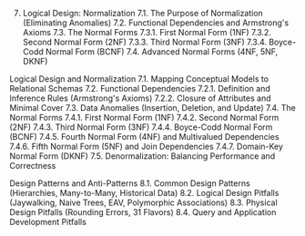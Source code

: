 7. Logical Design: Normalization
7.1. The Purpose of Normalization (Eliminating Anomalies)
7.2. Functional Dependencies and Armstrong's Axioms
7.3. The Normal Forms
7.3.1. First Normal Form (1NF)
7.3.2. Second Normal Form (2NF)
7.3.3. Third Normal Form (3NF)
7.3.4. Boyce-Codd Normal Form (BCNF)
7.4. Advanced Normal Forms (4NF, 5NF, DKNF)


Logical Design and Normalization
7.1. Mapping Conceptual Models to Relational Schemas
7.2. Functional Dependencies
7.2.1. Definition and Inference Rules (Armstrong's Axioms)
7.2.2. Closure of Attributes and Minimal Cover
7.3. Data Anomalies (Insertion, Deletion, and Update)
7.4. The Normal Forms
7.4.1. First Normal Form (1NF)
7.4.2. Second Normal Form (2NF)
7.4.3. Third Normal Form (3NF)
7.4.4. Boyce-Codd Normal Form (BCNF)
7.4.5. Fourth Normal Form (4NF) and Multivalued Dependencies
7.4.6. Fifth Normal Form (5NF) and Join Dependencies
7.4.7. Domain-Key Normal Form (DKNF)
7.5. Denormalization: Balancing Performance and Correctness


Design Patterns and Anti-Patterns
8.1. Common Design Patterns (Hierarchies, Many-to-Many, Historical Data)
8.2. Logical Design Pitfalls (Jaywalking, Naive Trees, EAV, Polymorphic Associations)
8.3. Physical Design Pitfalls (Rounding Errors, 31 Flavors)
8.4. Query and Application Development Pitfalls